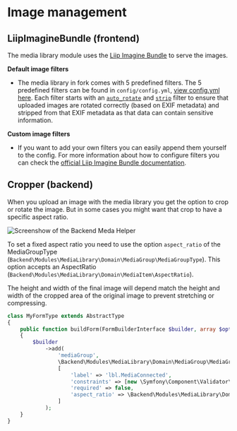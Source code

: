# Image management

## LiipImagineBundle (frontend)

The media library module uses the [Liip Imagine Bundle](http://symfony.com/doc/1.0/bundles/LiipImagineBundle/index.html) to serve the images.

**Default image filters**

* The media library in fork comes with 5 predefined filters. The 5 predefined filters can be found in `config/config.yml`, [view config.yml here](../../config/config.yml). 
Each filter starts with an [`auto_rotate`](https://symfony.com/doc/2.0/bundles/LiipImagineBundle/filters/orientation.html#auto-rotate) and [`strip`](https://symfony.com/doc/2.0/bundles/LiipImagineBundle/filters/general.html#strip) 
filter to ensure that uploaded images are rotated correctly (based on EXIF metadata) and stripped from that EXIF metadata as that data can contain sensitive information. 

**Custom image filters**

* If you want to add your own filters you can easily append them yourself to the config. For more information about how to configure filters you can check the [official Liip Imagine Bundle documentation](http://symfony.com/doc/1.0/bundles/LiipImagineBundle/filters.html). 

## Cropper (backend)

When you upload an image with the media library you get the option to crop or rotate the image. But in some cases you might want that crop to have a specific aspect ratio.

![Screenshow of the Backend Meda Helper](./assets/cropper.png)

To set a fixed aspect ratio you need to use the option `aspect_ratio` of the MediaGroupType (`Backend\Modules\MediaLibrary\Domain\MediaGroup\MediaGroupType`). This option accepts an AspectRatio (`Backend\Modules\MediaLibrary\Domain\MediaItem\AspectRatio`).

The height and width of the final image will depend match the height and width of the cropped area of the original image to prevent stretching or compressing.

```php
class MyFormType extends AbstractType
{
    public function buildForm(FormBuilderInterface $builder, array $options): void
    {
        $builder
            ->add(
                'mediaGroup',
                \Backend\Modules\MediaLibrary\Domain\MediaGroup\MediaGroupType::class,
                [
                    'label' => 'lbl.MediaConnected',
                    'constraints' => [new \Symfony\Component\Validator\Constraints\Valid()],
                    'required' => false,
                    'aspect_ratio' => \Backend\Modules\MediaLibrary\Domain\MediaItem\AspectRatio::fromWidthAndHeight(16, 9)
                ]
            );
    }
}
```

